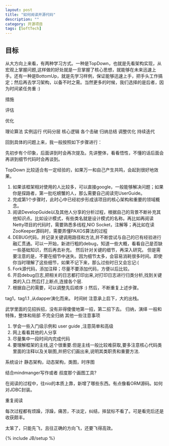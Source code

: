 ```yaml
---
layout: post
title: "如何阅读开源代码"
description: ""
category: 开源项目
tags: [SoftTech]
---
```

## 目标
从大方向上来看，有两种学习方式。一种是TopDown，也就是先看架构实现，从宏观上掌握问题,这样做的好处就是一旦掌握了核心思想，就能够在未来迅速上手。还有一种是BottomUp，就是先学习样例，保证能够迅速上手，把手头工作搞定；然后再去学习架构，以备不时之需。当然更多的时候，我们选择的是后者，因为时间紧任务重 :) 

措施

评估

优化

理论算法
实例运行
代码分层
核心逻辑
各个击破
归纳总结
调整优化
持续迭代

回到具体的问题上来，我一般按照如下步骤进行：

先初步有个印象，后面讲到时会再次提及。先讲整体，看看悟性，不懂的话后面会再讲到细节代码时会再谈到。

TopDown 比较适合有一定经验的，如果万一和自己产生共鸣，会起到很好地效果。

1. 如果该框架相对使用的人比较多，可以直接google，一般能够解决问题；如果你是探路者，第一批吃螃蟹的人，那么需要自己阅读完UserGuide。
2. 完成第1个步骤时，此时心中已经初步形成该项目的核心架构和重要的领域概念。
3. 阅读DevelopGuide以及其他人分享的分析过程，根据自己的背景不断补充其他知识点。比如设计模式，有些类名就是设计模式的名称。再比如再阅读Netty项目的代码时，需要熟悉多线程,NIO Socket，注解等；再比如在读ZooKeeper源码时，需要弄懂PAXOS算法的过程 
4. DEBUG代码，并记录关键调用路径和方法,并不断尝试与自己的已有经验进行融汇贯通。可以一开始，新进行粗的debug，知道一些大概，看看自己是否缺一些基础知识，然后再去补充。  然后针对关键的细节，再深入研究。
但是需要注意的是，不要在细节中迷失。因为细节太多，会容易消耗很多时间。即使你当时理解了这些细节，如果不记下来，那么过些时日又会忘记:( 
5. Fork源代码，添加注释；尽量不要添加代码，方便以后比较。
6. 开启debug日志,把相关的日志都打印出来,对打印日志进行归类分析,找到关键类的入口.然后打上断点,连接各个层.
7. 根据自己的需要，可以调整先后顺序 :) 然后，不断重复上述步骤。

 tag1，tag1.1 ,从dapper演化而来。
 时间树
 注意承上启下，大的出栈。
 
 武学里面的见招拆招，没有非得傻傻地第一招，第二招下去。
 归纳，演绎 一般和特殊，整体和局部 不完全归纳
其他一些注意事项 

1. 学会一些入门级示例和 user guide ,注意简单和高级
2. 网上看看其他的人分享
3. 尽量集中一段时间内完成代码
4. 要理解框架的主线,这个很重要.但是主线一般比较难获取,要多注意核心代码类里面的注释以及关联图,并把它们画出来,说明其类职责和重要方法.

系统设计 静态架构，动态架构，类图，时序图
 
结合mindmanger写作或者 叔度那个画图工具? 

在阅读的过程中，往nio的本质上靠，新增了哪些东西。有点像看ORM源码。如何对JDBC封装。

重复阅读

每次过程都有烦躁，浮躁，痛苦，不淡定，纠结，摔鼠标不看了。可是看完后还是收获颇丰。

太笨了，只能先飞，且往正确的方向飞，还要飞得高效。

{% include JB/setup %}
